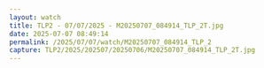 ```yaml
---
layout: watch
title: TLP2 - 07/07/2025 - M20250707_084914_TLP_2T.jpg
date: 2025-07-07 08:49:14
permalink: /2025/07/07/watch/M20250707_084914_TLP_2
capture: TLP2/2025/202507/20250706/M20250707_084914_TLP_2T.jpg
---
```

